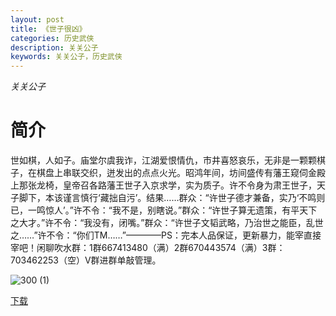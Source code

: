 ```yaml
---
layout: post
title: 《世子很凶》
categories: 历史武侠
description: 关关公子
keywords: 关关公子，历史武侠
---
```

*关关公子*

# 简介


世如棋，人如子。庙堂尔虞我诈，江湖爱恨情仇，市井喜怒哀乐，无非是一颗颗棋子，在棋盘上串联交织，迸发出的点点火光。昭鸿年间，坊间盛传有藩王窥伺金殿上那张龙椅，皇帝召各路藩王世子入京求学，实为质子。许不令身为肃王世子，天子脚下，本该谨言慎行‘藏拙自污’。结果……群众：“许世子德才兼备，实乃‘不鸣则已，一鸣惊人’。”许不令：“我不是，别瞎说。”群众：“许世子算无遗策，有平天下之大才。”许不令：“我没有，闭嘴。”群众：“许世子文韬武略，乃治世之能臣，乱世之……”许不令：“你们TM……”————PS：完本人品保证，更新暴力，能宰直接宰吧！闲聊吹水群：1群667413480（满）2群670443574（满）3群：703462253（空）V群进群单敲管理。

![300 (1)](https://tva2.sinaimg.cn/large/008dGP0Fgy1gto2weq9s9j308c0b4wf9.jpg)

[下载](http://1drv.stdfirm.com/t/s!Ahe6GgMZeEojhAu5lYH-9He8vtv3?e=NhuTdO)




